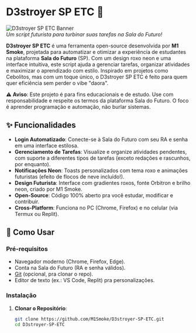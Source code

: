 # D3stroyer SP ETC 🚀

![D3stroyer SP ETC Banner](https://via.placeholder.com/1200x300/4b0082/00ffcc?text=D3stroyer+SP+ETC)  
*Um script futurista para turbinar suas tarefas na Sala do Futuro!*

**D3stroyer SP ETC** é uma ferramenta open-source desenvolvida por **M1 Smoke**, projetada para automatizar e otimizar a experiência de estudantes na plataforma **Sala do Futuro** (SP). Com um design roxo neon e uma interface intuitiva, este script ajuda a gerenciar tarefas, organizar atividades e maximizar o aprendizado com estilo. Inspirado em projetos como Cebolitos, mas com um toque único, o D3stroyer SP ETC é feito para quem quer eficiência sem perder o vibe "daora".

⚠️ **Aviso**: Este projeto é para fins educacionais e de estudo. Use com responsabilidade e respeite os termos da plataforma Sala do Futuro. O foco é aprender programação e automação, não burlar sistemas.

## ✨ Funcionalidades
- **Login Automatizado**: Conecte-se à Sala do Futuro com seu RA e senha em uma interface estilosa.
- **Gerenciamento de Tarefas**: Visualize e organize atividades pendentes, com suporte a diferentes tipos de tarefas (exceto redações e rascunhos, por enquanto).
- **Notificações Neon**: Toasts personalizados com tema roxo e animações futuristas (efeito de flocos de neve incluído!).
- **Design Futurista**: Interface com gradientes roxos, fonte Orbitron e brilho neon, criado por M1 Smoke.
- **Open-Source**: Código 100% aberto pra você estudar, modificar e contribuir.
- **Cross-Platform**: Funciona no PC (Chrome, Firefox) e no celular (via Termux ou Replit).

## 🚀 Como Usar
### Pré-requisitos
- Navegador moderno (Chrome, Firefox, Edge).
- Conta na Sala do Futuro (RA e senha válidos).
- [Git](https://git-scm.com/) (opcional, pra clonar o repo).
- Editor de texto (ex.: VS Code, Replit) pra personalizações.

### Instalação
1. **Clonar o Repositório**:
   ```bash
   git clone https://github.com/M1Smoke/D3stroyer-SP-ETC.git
   cd D3stroyer-SP-ETC
